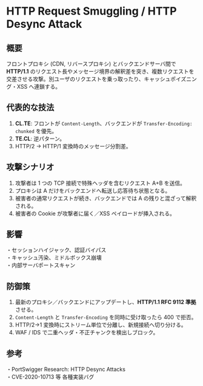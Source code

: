 # HTTP Request Smuggling / HTTP Desync Attack

## 概要
フロントプロキシ (CDN, リバースプロキシ) とバックエンドサーバ間で **HTTP/1.1** のリクエスト長やメッセージ境界の解釈差を突き、複数リクエストを交差させる攻撃。別ユーザのリクエストを乗っ取ったり、キャッシュポイズニング・XSS へ連鎖する。

## 代表的な技法
1. **CL.TE**: フロントが `Content-Length`、バックエンドが `Transfer-Encoding: chunked` を優先。
2. **TE.CL**: 逆パターン。
3. HTTP/2 → HTTP/1 変換時のメッセージ分割差。

## 攻撃シナリオ
1. 攻撃者は 1 つの TCP 接続で特殊ヘッダを含むリクエスト A+B を送信。
2. プロキシは A だけをバックエンドへ転送し応答待ち状態となる。
3. 被害者の通常リクエストが続き、バックエンドでは A の残りと混ざって解釈される。
4. 被害者の Cookie が攻撃者に届く／XSS ペイロードが挿入される。

## 影響
・セッションハイジャック、認証バイパス  
・キャッシュ汚染、ミドルボックス崩壊  
・内部サーバポートスキャン

## 防御策
1. 最新のプロキシ／バックエンドにアップデートし、**HTTP/1.1 RFC 9112 準拠**させる。
2. `Content-Length` と `Transfer-Encoding` を同時に受け取ったら 400 で拒否。
3. HTTP/2→1 変換時にストリーム単位で分離し、新規接続へ切り分ける。
4. WAF / IDS で二重ヘッダ・不正チャンクを検出しブロック。

## 参考
・PortSwigger Research: HTTP Desync Attacks  
・CVE-2020-10713 等 各種実装バグ  
